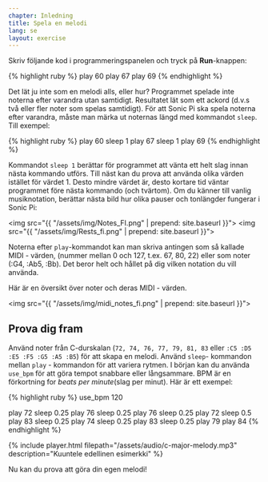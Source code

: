 ```yaml
---
chapter: Inledning
title: Spela en melodi
lang: se
layout: exercise
---
```


Skriv följande kod i programmeringspanelen och tryck på **Run**-knappen: 

{% highlight ruby %}
play 60
play 67
play 69
{% endhighlight %}

Det lät ju inte som en melodi alls, eller hur? Programmet spelade inte noterna efter varandra utan samtidigt. Resultatet lät som ett ackord (d.v.s två eller fler noter som spelas samtidigt). För att Sonic Pi ska spela noterna efter varandra, måste man märka ut noternas längd med kommandot `sleep`. Till exempel: 

{% highlight ruby %}
play 60
sleep 1
play 67
sleep 1
play 69
{% endhighlight %}

Kommandot `sleep 1` berättar för programmet att vänta ett helt slag innan nästa kommando utförs. Till näst kan du prova att använda olika värden istället för värdet 1. Desto mindre värdet är, desto kortare tid väntar programmet före nästa kommando (och tvärtom). Om du känner till vanlig musiknotation, berättar nästa bild hur olika pauser och tonlängder fungerar i Sonic Pi: 

<img src="{{ "/assets/img/Notes_FI.png" | prepend: site.baseurl }}"> 
<img src="{{ "/assets/img/Rests_fi.png" | prepend: site.baseurl }}">

Noterna efter `play`-kommandot kan man skriva antingen som så kallade MIDI - värden, (nummer mellan 0 och 127, t.ex. 67, 80, 22) eller som noter (:G4, :Ab5, :Bb). Det beror helt och hållet på dig vilken notation du vill använda. 

Här är en översikt över noter och deras MIDI - värden. 

<img src="{{ "/assets/img/midi_notes_fi.png" | prepend: site.baseurl }}">

## Prova dig fram

Använd noter från C-durskalan (`72, 74, 76, 77, 79, 81, 83` eller `:C5 :D5 :E5 :F5 :G5 :A5 :B5`) för att skapa en melodi. Använd `sleep`- kommandon mellan `play` - kommandon för att variera rytmen. I början kan du använda `use_bpm` för att göra tempot snabbare eller långsammare. BPM är en förkortning for *beats per minute*(slag per minut). Här är ett exempel: 

{% highlight ruby %}
use_bpm 120

play 72
sleep 0.25
play 76
sleep 0.25
play 76
sleep 0.25
play 72
sleep 0.5
play 83
sleep 0.25
play 74
sleep 0.25
play 83
sleep 0.25
play 79
play 84
{% endhighlight %}

{% include player.html filepath="/assets/audio/c-major-melody.mp3" description="Kuuntele edellinen esimerkki" %}

Nu kan du prova att göra din egen melodi!